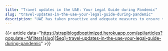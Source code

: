 ```yaml
---
title: "Travel updates in the UAE: Your Legal Guide during Pandemic"
slug: "travel-updates-in-the-uae-your-legal-guide-during-pandemic"
description: "UAE has taken proactive and adequate measures to ensure the safety and wellbeing of its citizens, residents, and visitors."
---
```


{{< article data="https://strapiblogdboptimized.herokuapp.com/api/articles?populate=*&filters[slug][$eq]=travel-updates-in-the-uae-your-legal-guide-during-pandemic" >}}
